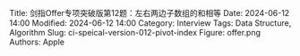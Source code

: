 Title: 剑指Offer专项突破版第12题：左右两边子数组的和相等
Date: 2024-06-12 14:00
Modified: 2024-06-12 14:00
Category: Interview
Tags: Data Structure, Algorithm
Slug: ci-speical-version-012-pivot-index
Figure: offer.png
Authors: Apple